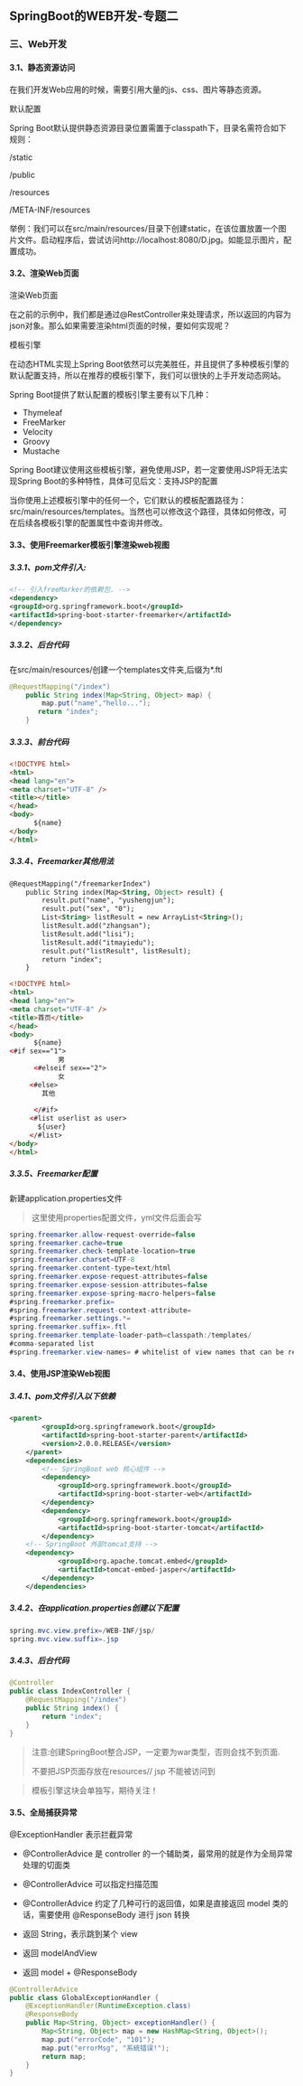 ## SpringBoot的WEB开发-专题二

### **三、Web开发**

#### **3.1、静态资源访问**

在我们开发Web应用的时候，需要引用大量的js、css、图片等静态资源。

默认配置

Spring Boot默认提供静态资源目录位置需置于classpath下，目录名需符合如下规则：

/static

/public

/resources	

/META-INF/resources

举例：我们可以在src/main/resources/目录下创建static，在该位置放置一个图片文件。启动程序后，尝试访问http://localhost:8080/D.jpg。如能显示图片，配置成功。

#### **3.2、渲染Web页面**



渲染Web页面

在之前的示例中，我们都是通过@RestController来处理请求，所以返回的内容为json对象。那么如果需要渲染html页面的时候，要如何实现呢？

模板引擎

在动态HTML实现上Spring Boot依然可以完美胜任，并且提供了多种模板引擎的默认配置支持，所以在推荐的模板引擎下，我们可以很快的上手开发动态网站。

Spring Boot提供了默认配置的模板引擎主要有以下几种：

- Thymeleaf
- FreeMarker
- Velocity
- Groovy
- Mustache

Spring Boot建议使用这些模板引擎，避免使用JSP，若一定要使用JSP将无法实现Spring Boot的多种特性，具体可见后文：支持JSP的配置

当你使用上述模板引擎中的任何一个，它们默认的模板配置路径为：src/main/resources/templates。当然也可以修改这个路径，具体如何修改，可在后续各模板引擎的配置属性中查询并修改。

#### 3.3、使用Freemarker模板引擎渲染web视图

##### **3.3.1、pom文件引入:**

```xml
<!-- 引入freeMarker的依赖包. -->
<dependency>
<groupId>org.springframework.boot</groupId>
<artifactId>spring-boot-starter-freemarker</artifactId>
</dependency>
```



##### 3.3.2、后台代码

在src/main/resources/创建一个templates文件夹,后缀为*.ftl

```java
@RequestMapping("/index")
	public String index(Map<String, Object> map) {
	    map.put("name","hello...");
	   return "index";
	}
```



##### **3.3.3、前台代码**

```html
<!DOCTYPE html>
<html>
<head lang="en">
<meta charset="UTF-8" />
<title></title>
</head>
<body>
	  ${name}
</body> 
</html>
```





##### **3.3.4、Freemarker其他用法**

```html
@RequestMapping("/freemarkerIndex")
	public String index(Map<String, Object> result) {
		result.put("name", "yushengjun");
		result.put("sex", "0");
		List<String> listResult = new ArrayList<String>();
		listResult.add("zhangsan");
		listResult.add("lisi");
		listResult.add("itmayiedu");
		result.put("listResult", listResult);
		return "index";
	}

<!DOCTYPE html>
<html>
<head lang="en">
<meta charset="UTF-8" />
<title>首页</title>
</head>
<body>
	  ${name}
<#if sex=="1">
            男
      <#elseif sex=="2">
            女
     <#else>
        其他      
	  
	  </#if>	  
	 <#list userlist as user>
	   ${user}
	 </#list>
</body> 
</html>

```





##### **3.3.5、Freemarker配置**

新建application.properties文件

> 这里使用properties配置文件，yml文件后面会写

```java
spring.freemarker.allow-request-override=false
spring.freemarker.cache=true
spring.freemarker.check-template-location=true
spring.freemarker.charset=UTF-8
spring.freemarker.content-type=text/html
spring.freemarker.expose-request-attributes=false
spring.freemarker.expose-session-attributes=false
spring.freemarker.expose-spring-macro-helpers=false
#spring.freemarker.prefix=
#spring.freemarker.request-context-attribute=
#spring.freemarker.settings.*=
spring.freemarker.suffix=.ftl
spring.freemarker.template-loader-path=classpath:/templates/
#comma-separated list
#spring.freemarker.view-names= # whitelist of view names that can be resolved
```



#### **3.4、使用JSP渲染Web视图**

##### **3.4.1、pom文件引入以下依赖**



```xml
<parent>
		<groupId>org.springframework.boot</groupId>
		<artifactId>spring-boot-starter-parent</artifactId>
		<version>2.0.0.RELEASE</version>
	</parent>
	<dependencies>
		<!-- SpringBoot web 核心组件 -->
		<dependency>
			<groupId>org.springframework.boot</groupId>
			<artifactId>spring-boot-starter-web</artifactId>
		</dependency>
		<dependency>
			<groupId>org.springframework.boot</groupId>
			<artifactId>spring-boot-starter-tomcat</artifactId>
		</dependency>
	<!-- SpringBoot 外部tomcat支持 -->	
	<dependency>
			<groupId>org.apache.tomcat.embed</groupId>
			<artifactId>tomcat-embed-jasper</artifactId>
		</dependency>
	</dependencies>
```



##### **3.4.2、在application.properties创建以下配置**



```java
spring.mvc.view.prefix=/WEB-INF/jsp/
spring.mvc.view.suffix=.jsp
```



##### 3.4.3、后台代码



```java
@Controller
public class IndexController {
	@RequestMapping("/index")
	public String index() {
		return "index";
	}
}
```



> 注意:创建SpringBoot整合JSP，一定要为war类型，否则会找不到页面.
>
> 不要把JSP页面存放在resources// jsp 不能被访问到



> 模板引擎这块会单独写，期待关注！

#### 3.5、全局捕获异常

@ExceptionHandler 表示拦截异常

- @ControllerAdvice 是 controller 的一个辅助类，最常用的就是作为全局异常处理的切面类
- @ControllerAdvice 可以指定扫描范围
- @ControllerAdvice 约定了几种可行的返回值，如果是直接返回 model 类的话，需要使用 @ResponseBody 进行 json 转换

- 返回 String，表示跳到某个 view
- 返回 modelAndView
- 返回 model + @ResponseBody

```java
@ControllerAdvice
public class GlobalExceptionHandler {
	@ExceptionHandler(RuntimeException.class)
	@ResponseBody
	public Map<String, Object> exceptionHandler() {
		Map<String, Object> map = new HashMap<String, Object>();
		map.put("errorCode", "101");
		map.put("errorMsg", "系統错误!");
		return map;
	}
}
```



